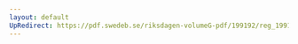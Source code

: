 ```yaml
---
layout: default
UpRedirect: https://pdf.swedeb.se/riksdagen-volumeG-pdf/199192/reg_199192/reg_199192_0130.pdf
---
```

